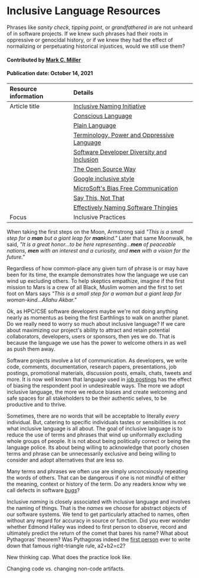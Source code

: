 # Inclusive Language Resources
<!--deck text start-->
Phrases like *sanity check*,  *tipping point*, or *grandfathered in* are not unheard of in software projects.
If we knew such phrases had their roots in oppressive or genocidal history, or if we knew they had the effect of normalizing or perpetuating historical injustices, would we still use them?
<!--deck text end-->

#### Contributed by [Mark C. Miller](https://github.com/markcmiller86 "Mark C. Miller GitHub Profile")
#### Publication date: October 14, 2021

Resource information | Details
:--- | :--- 
Article title  | [Inclusive Naming Initiative](https://bssw.io/items/inclusive-naming-initiative)
&nbsp; | [Conscious Language](https://github.com/conscious-lang/conscious-lang-docs)
&nbsp; | [Plain Language](https://www.plainlanguage.gov/)
&nbsp; | [Terminology, Power and Oppressive Language](https://tools.ietf.org/id/draft-knodel-terminology-00.html)
&nbsp; | [Software Developer Diversity and Inclusion](https://sddiproject.org/)
&nbsp; | [The Open Source Way](https://www.theopensourceway.org/)
&nbsp; | [Google inclusive style](https://developers.google.com/style/inclusive-documentation)
&nbsp; | [MicroSoft's Bias Free Communication](https://docs.microsoft.com/en-us/style-guide/bias-free-communication)
&nbsp; | [Say This, Not That](https://thediversitymovement.com/say-this-not-that-a-guide-for-inclusive-language/)
&nbsp; | [Effectively Naming Software Thingies](https://medium.com/@rabinovichsagi/effectively-naming-software-thingies-fcea9d78a699)
Focus | Inclusive Practices

When taking the first steps on the Moon, Armstrong said *"This is a small step for a **man** but a giant leap for **man**kind."*
Later that same Moonwalk, he said, *"It is a great honor...to be here representing...**men** of peaceable nations, **men** with an interest and a curiosity, and **men** with a vision for the future."*

Regardless of how common-place any given turn of phrase is or may have been for its time, the example demonstrates how the language we use can wind up excluding others.
To help skeptics empathize, imagine if the first mission to Mars is a crew of all Black, Muslim women and the first to set foot on Mars says *"This is a small step for a woman but a giant leap for woman-kind...Allahu Akbar."*

Ok, as HPC/CSE software developers maybe we're not doing anything nearly as momentus as being the first Earthlings to walk on another planet.
Do we really need to worry so much about inclusive language?
If we care about maximizing our project's ability to attract and retain potential collaborators, developers, users or sponsors, then yes we do.
That is because the language we use has the power to welcome others in as well as push them away.

Software projects involve a lot of communication.
As developers, we write code, comments, documentation, research papers, presentations, job postings, promotional materials, discussion posts, emails, chats, tweets and more.
It is now well known that language used in [job postings](https://www.mya.com/blog/unconscious-bias-in-job-descriptions/) has the effect of biasing the respondent pool in undesireable ways.
The more we adopt inclusive language, the more we reduce biases and create welcoming and safe spaces for all stakeholders to be their authentic selves, to be productive and to thrive.

Sometimes, there are no words that will be acceptable to literally *every* individual.
But, catering to specific individuals tastes or sensibilities is not what inclusive language is all about.
The goal of inclusive language is to reduce the use of terms and phrases that wind up uniformally excluding whole groups of people.
It is not about being politically correct or being the language police.
Its about being willing to acknowledge that poorly chosen terms and phrase can be unnecessarily exclusive and being willing to consider and adopt alternatives that are less so.

Many terms and phrases we often use are simply unconcsiously repeating the words of others.
That can be dangerous if one is not mindful of either the meaning, context or history of the term.
Do any readers know why we call defects in software [*bugs*](https://en.wikipedia.org/wiki/Software_bug#History)?

Inclusive *naming* is closely associated with inclusive language and involves the naming of things.
That is the *names* we choose for abstract objects of our software systems.
We tend to get particularly attached to names, often without any regard for accuracy in source or function.
Did you ever wonder whether Edmond Halley was indeed to first person to observe, record and ultimately predict the return of the comet that bares his name?
What about Pythagoras' theorem?
Was Pythagoras indeed the [first person](https://en.wikipedia.org/wiki/Pythagoras#In_mathematics) ever to write down that famous right-triangle rule, a2+b2=c2?

New thinking cap. What does the practice look like. 

Changing code vs. changing non-code artifacts.

<!--
https://www.cfr.org/blog/woman-moon-and-equality-earth

https://www.businessinsider.com/apollo-11-women-made-moon-landing-possible-2019-7#frances-poppy-northcutt-was-the-first-woman-in-mission-control-at-nasa-she-helped-make-sure-the-apollo-astronauts-return-trajectory-calculations-were-sound-so-that-theyd-get-home-safely-10

https://floridapress.blog/2020/10/30/the-women-behind-the-apollo-space-suit/
-->

